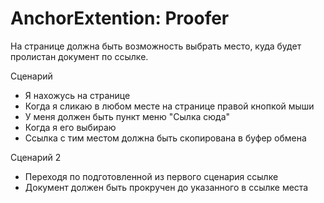 # AnchorExtention: Proofer

На странице должна быть возможность выбрать место, куда будет пролистан документ по ссылке.

Сценарий
- Я нахожусь на странице
- Когда я сликаю в любом месте на странице правой кнопкой мыши
- У меня должен быть пункт меню "Сылка сюда"
- Когда я его выбираю
- Ссылка с тим местом должна быть скопирована в буфер обмена

Сценарий 2
- Переходя по подготовленной из первого сценария ссылке
- Документ должен быть прокручен до указанного в ссылке места
